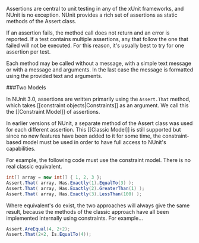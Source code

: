 Assertions are central to unit testing in any of the xUnit frameworks, and NUnit 
is no exception. NUnit provides a rich set of assertions as static methods of 
the Assert class.

If an assertion fails, the method call does not return and an error is reported. 
If a test contains multiple assertions, any that follow the one that failed 
will not be executed. For this reason, it's usually best to try for one 
assertion per test.

Each method may be called without a message, with a simple text message or with 
a message and arguments. In the last case the message is formatted using the 
provided text and arguments.
	
###Two Models

In NUnit 3.0, assertions are written primarily using the `Assert.That` method,
which takes [[constraint objects|Constraints]] as an argument. We call this
the [[Constraint Model]] of assertions.

In earlier versions of NUnit, a separate method of the Assert class was used 
for each different assertion. This [[Classic Model]] is still supported but
since no new features have been added to it for some time, the constraint-based
model must be used in order to have full access to NUnit's capabilities.

For example, the following code must use the constraint model. There is no real classic equivalent.

```C#
int[] array = new int[] { 1, 2, 3 };
Assert.That( array, Has.Exactly(1).EqualTo(3) );
Assert.That( array, Has.Exactly(2).GreaterThan(1) );
Assert.That( array, Has.Exactly(3).LessThan(100) );
```

Where equivalent's do exist, the two approaches will always give the same result,
because the methods of the classic approach have all been implemented internally
using constraints. For example...

```C#
Assert.AreEqual(4, 2+2);
Assert.That(2+2, Is.EqualTo(4));
```
